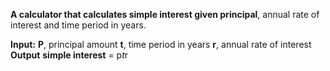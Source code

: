 **A calculator that calculates simple interest given principal**, annual rate of interest and time period in years.

**Input:**
     **P**, principal amount
     **t**, time period in years
     **r**, annual rate of interest
**Output**
      **simple interest** = p*t*r
